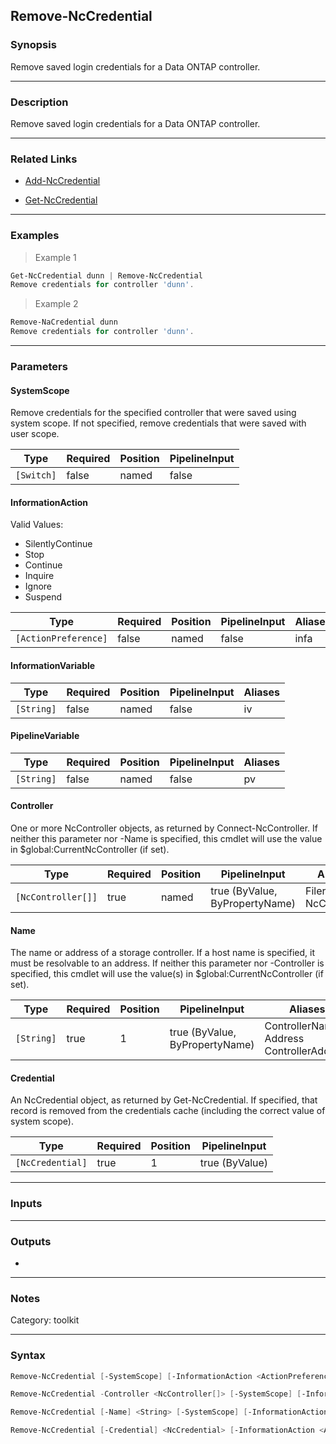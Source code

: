 Remove-NcCredential
-------------------

### Synopsis
Remove saved login credentials for a Data ONTAP controller.

---

### Description

Remove saved login credentials for a Data ONTAP controller.

---

### Related Links
* [Add-NcCredential](Add-NcCredential)

* [Get-NcCredential](Get-NcCredential)

---

### Examples
> Example 1

```PowerShell
Get-NcCredential dunn | Remove-NcCredential
Remove credentials for controller 'dunn'.
```
> Example 2

```PowerShell
Remove-NaCredential dunn
Remove credentials for controller 'dunn'.
```

---

### Parameters
#### **SystemScope**
Remove credentials for the specified controller that were saved using system scope.  If not specified, remove credentials that were saved with user scope.

|Type      |Required|Position|PipelineInput|
|----------|--------|--------|-------------|
|`[Switch]`|false   |named   |false        |

#### **InformationAction**

Valid Values:

* SilentlyContinue
* Stop
* Continue
* Inquire
* Ignore
* Suspend

|Type                |Required|Position|PipelineInput|Aliases|
|--------------------|--------|--------|-------------|-------|
|`[ActionPreference]`|false   |named   |false        |infa   |

#### **InformationVariable**

|Type      |Required|Position|PipelineInput|Aliases|
|----------|--------|--------|-------------|-------|
|`[String]`|false   |named   |false        |iv     |

#### **PipelineVariable**

|Type      |Required|Position|PipelineInput|Aliases|
|----------|--------|--------|-------------|-------|
|`[String]`|false   |named   |false        |pv     |

#### **Controller**
One or more NcController objects, as returned by Connect-NcController.  If neither this parameter nor -Name is specified,
 this cmdlet will use the value in $global:CurrentNcController (if set).

|Type              |Required|Position|PipelineInput                 |Aliases               |
|------------------|--------|--------|------------------------------|----------------------|
|`[NcController[]]`|true    |named   |true (ByValue, ByPropertyName)|Filer<br/>NcController|

#### **Name**
The name or address of a storage controller.  If a host name is specified, it must be resolvable to an address.  If neither this parameter nor -Controller is specified, this cmdlet will use the value(s) in $global:CurrentNcController (if set).

|Type      |Required|Position|PipelineInput                 |Aliases                                         |
|----------|--------|--------|------------------------------|------------------------------------------------|
|`[String]`|true    |1       |true (ByValue, ByPropertyName)|ControllerName<br/>Address<br/>ControllerAddress|

#### **Credential**
An NcCredential object, as returned by Get-NcCredential.  If specified, that record is removed from the credentials cache (including the correct value of system scope).

|Type            |Required|Position|PipelineInput |
|----------------|--------|--------|--------------|
|`[NcCredential]`|true    |1       |true (ByValue)|

---

### Inputs

---

### Outputs
* 

---

### Notes
Category: toolkit

---

### Syntax
```PowerShell
Remove-NcCredential [-SystemScope] [-InformationAction <ActionPreference>] [-InformationVariable <String>] [-PipelineVariable <String>] [<CommonParameters>]
```
```PowerShell
Remove-NcCredential -Controller <NcController[]> [-SystemScope] [-InformationAction <ActionPreference>] [-InformationVariable <String>] [-PipelineVariable <String>] [<CommonParameters>]
```
```PowerShell
Remove-NcCredential [-Name] <String> [-SystemScope] [-InformationAction <ActionPreference>] [-InformationVariable <String>] [-PipelineVariable <String>] [<CommonParameters>]
```
```PowerShell
Remove-NcCredential [-Credential] <NcCredential> [-InformationAction <ActionPreference>] [-InformationVariable <String>] [-PipelineVariable <String>] [<CommonParameters>]
```
